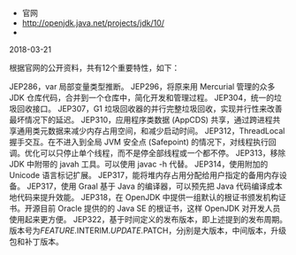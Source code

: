 - 官网
- http://openjdk.java.net/projects/jdk/10/
- 

2018-03-21

根据官网的公开资料，共有12个重要特性，如下：

JEP286，var 局部变量类型推断。
JEP296，将原来用 Mercurial 管理的众多 JDK 仓库代码，合并到一个仓库中，简化开发和管理过程。
JEP304，统一的垃圾回收接口。
JEP307，G1 垃圾回收器的并行完整垃圾回收，实现并行性来改善最坏情况下的延迟。
JEP310，应用程序类数据 (AppCDS) 共享，通过跨进程共享通用类元数据来减少内存占用空间，和减少启动时间。
JEP312，ThreadLocal 握手交互。在不进入到全局 JVM 安全点 (Safepoint) 的情况下，对线程执行回调。优化可以只停止单个线程，而不是停全部线程或一个都不停。
JEP313，移除 JDK 中附带的 javah 工具。可以使用 javac -h 代替。
JEP314，使用附加的 Unicode 语言标记扩展。
JEP317，能将堆内存占用分配给用户指定的备用内存设备。
JEP317，使用 Graal 基于 Java 的编译器，可以预先把 Java 代码编译成本地代码来提升效能。
JEP318，在 OpenJDK 中提供一组默认的根证书颁发机构证书。开源目前 Oracle 提供的的 Java SE 的根证书，这样 OpenJDK 对开发人员使用起来更方便。
JEP322，基于时间定义的发布版本，即上述提到的发布周期。版本号为$FEATURE.$INTERIM.$UPDATE.$PATCH，分j别是大版本，中间版本，升级包和补丁版本。



